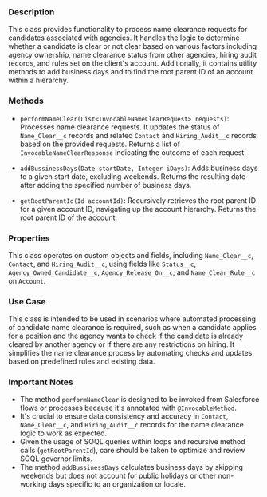 ### Description
This class provides functionality to process name clearance requests for candidates associated with agencies. It handles the logic to determine whether a candidate is clear or not clear based on various factors including agency ownership, name clearance status from other agencies, hiring audit records, and rules set on the client's account. Additionally, it contains utility methods to add business days and to find the root parent ID of an account within a hierarchy.

### Methods

- `performNameClear(List<InvocableNameClearRequest> requests)`: Processes name clearance requests. It updates the status of `Name_Clear__c` records and related `Contact` and `Hiring_Audit__c` records based on the provided requests. Returns a list of `InvocableNameClearResponse` indicating the outcome of each request.

- `addBussinessDays(Date startDate, Integer iDays)`: Adds business days to a given start date, excluding weekends. Returns the resulting date after adding the specified number of business days.

- `getRootParentId(Id accountId)`: Recursively retrieves the root parent ID for a given account ID, navigating up the account hierarchy. Returns the root parent ID of the account.

### Properties
This class operates on custom objects and fields, including `Name_Clear__c`, `Contact`, and `Hiring_Audit__c`, using fields like `Status__c`, `Agency_Owned_Candidate__c`, `Agency_Release_On__c`, and `Name_Clear_Rule__c` on `Account`.

### Use Case
This class is intended to be used in scenarios where automated processing of candidate name clearance is required, such as when a candidate applies for a position and the agency wants to check if the candidate is already cleared by another agency or if there are any restrictions on hiring. It simplifies the name clearance process by automating checks and updates based on predefined rules and existing data.

### Important Notes
- The method `performNameClear` is designed to be invoked from Salesforce flows or processes because it's annotated with `@InvocableMethod`.
- It's crucial to ensure data consistency and accuracy in `Contact`, `Name_Clear__c`, and `Hiring_Audit__c` records for the name clearance logic to work as expected.
- Given the usage of SOQL queries within loops and recursive method calls (`getRootParentId`), care should be taken to optimize and review SOQL governor limits.
- The method `addBussinessDays` calculates business days by skipping weekends but does not account for public holidays or other non-working days specific to an organization or locale.